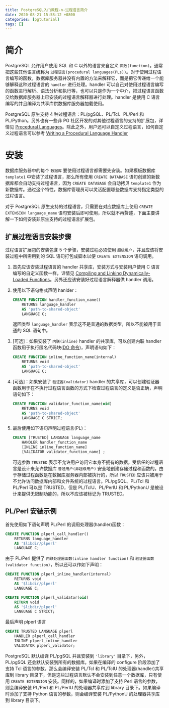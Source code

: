 ```yaml
---
title: PostgreSQL入门教程-n-过程语言简介
date: 2020-08-21 15:58:12 +0800
categories: [pgtutorial]
tags: []
---
```


# 简介

PostgreSQL 允许用户使用 SQL 和 C 以外的语言来自定义 `函数(function)`。通常把这些其他语言统称为 `过程语言(procedural languages(PLs))`。对于使用过程语言编写的函数，数据库服务器并没有内置的方法来解释它，而是把它传递给一个能够解释这种过程语言的 `handler` 进行处理。handler 可以自己对使用过程语言编写的函数进行解析、语法分析和执行等，也可以只是作为一个中介，把过程语言函数交给数据库服务器上已安装的过程语言解释器进行处理。handler 是使用 C 语言编写的并且编译为共享库供数据库服务器加载使用。

PostgreSQL 原生支持 4 种过程语言：PL/pgSQL、PL/Tcl、PL/Perl 和 PL/Python。另外也有一些非 PG 社区开发的对其他过程语言的支持的扩展包，详情见 [Procedural Languages](https://www.postgresql.org/docs/current/external-pl.html)。除此之外，用户还可以自定义过程语言，如何自定义过程语言可以参考 [Writing a Procedural Language Handler](https://www.postgresql.org/docs/current/plhandler.html)

# 安装

数据库服务器中的每个 `数据库` 要使用过程语言都需要先安装。如果模板数据库 `template1` 中安装了过程语言，那么所有使用 `CREATE DATABASE` 语句创建的新数据库都会自动支持过程语言，因为 `CREATE DATABASE` 会自动拷贝 `template1` 作为新数据库。通过这个特性，数据库管理员可以灵活配置哪些数据库支持指定类型的过程语言。

对于 PostgreSQL 原生支持的过程语言，只需要在对应数据库上使用 `CREATE EXTENSION language_name` 语句安装后即可使用，所以就不再赘述，下面主要讲解一下如何安装非原生支持的过程语言扩展包。

## 扩展过程语言安装步骤

过程语言扩展包的安装包含 5 个步骤，安装过程必须使用 `超级用户`，并且应该将安装过程中所需用到的 SQL 语句打包成脚本以便 `CREATE EXTENSION` 语句调用。

1. 首先应该安装过程语言的 handler 共享库，安装方式与安装用户使用 C 语言编写的自定义函数一样，详情见 [Compiling and Linking Dynamically-Loaded Functions](https://www.postgresql.org/docs/current/xfunc-c.html#DFUNC)。另外还应该安装好过程语言解释器供 handler 调用。

2. 使用以下语句格式声明 hanlder：

    ```sql
    CREATE FUNCTION handler_function_name()
        RETURNS language_handler
        AS 'path-to-shared-object'
        LANGUAGE C;
    ```
    返回类型 `language_handler` 表示这不是普通的数据类型，所以不能被用于普通的 SQL 语句中。

3. [可选]：如果安装了 `内联(inline)` handler 的共享库，可以创建内联 handler 函数用于执行匿名代码块([DO 命令](https://www.postgresql.org/docs/current/sql-do.html))，声明语句如下：

    ```sql
    CREATE FUNCTION inline_function_name(internal)
        RETURNS void
        AS 'path-to-shared-object'
        LANGUAGE C;
    ```

4. [可选]：如果安装了 `验证器(validator)` handler 的共享库，可以创建验证器函数用于在不执行过程语言函数的方式下检查过程语言的定义是否正确，声明语句如下：

    ```sql
    CREATE FUNCTION validator_function_name(oid)
        RETURNS void
        AS 'path-to-shared-object'
        LANGUAGE C STRICT;
    ```

5. 最后使用如下语句声明过程语言(PL)：

    ```sql
    CREATE [TRUSTED] LANGUAGE language_name
        HANDLER handler_function_name
        [INLINE inline_function_name]
        [VALIDATOR validator_function_name] ;
    ```
    可选参数 `TRUSTED` 表示不允许用户访问它本身不拥有的数据。受信任的过程语言是设计来允许数据库 `普通用户(非超级用户)` 安全地创建存储过程和函数的。由于存储过程函数是在数据库服务器内部被执行的，所以 `TRUSTED` 应该只被用于不允许访问数据库内部和文件系统的过程语言。PL/pgSQL、PL/Tcl 和 PL/Perl 可以是 TRUSTED，但是 PL/TclU、PL/PerlU 和 PL/PythonU 是被设计来提供无限制功能的，所以不应该被标记为 TRUSTED。

## PL/Perl 安装示例

首先使用如下语句声明 PL/Perl 的调用处理器(handler)函数：

```sql
CREATE FUNCTION plperl_call_handler()
    RETURNS language_handler
    AS '$libdir/plperl'
    LANGUAGE C;
```

由于 PL/Perl 提供了 `内联处理器函数(inline handler function)` 和 `验证器函数(validator function)`，所以还可以作如下声明：

```sql
CREATE FUNCTION plperl_inline_handler(internal)
    RETURNS void
    AS '$libdir/plperl'
    LANGUAGE C;

CREATE FUNCTION plperl_validator(oid)
    RETURN void
    AS '$libdir/plperl'
    LANGUAGE C STRICT;
```

最后声明 plperl 语言

```sql
CREATE TRUSTED LANGUAGE plperl
    HANDLER plperl_call_handler
    INLINE plperl_inline_handler
    VALIDATOR plperl_validator;
```

PostgreSQL 默认编译 PL/pgSQL 并且安装到 `'library'` 目录下，另外，PL/pgSQL 还会默认安装到所有的数据库。如果在编译的 configure 阶段添加了支持 Tcl 语言的参数，那么会编译安装 PL/Tcl 和 PL/TclU 的处理器(handler)共享库到 library 目录下，但是这些过程语言默认不会安装到任意一个数据库，只有使用 `CREATE EXTENSION` 安装。同样的，如果编译时添加了支持 Perl 语言的参数，则会编译安装 PL/Perl 和 PL/PerlU 的处理器共享库到 library 目录下。如果编译时添加了支持 Python 语言的参数，则会编译安装 PL/PythonU 的处理器共享库到 library 目录下。